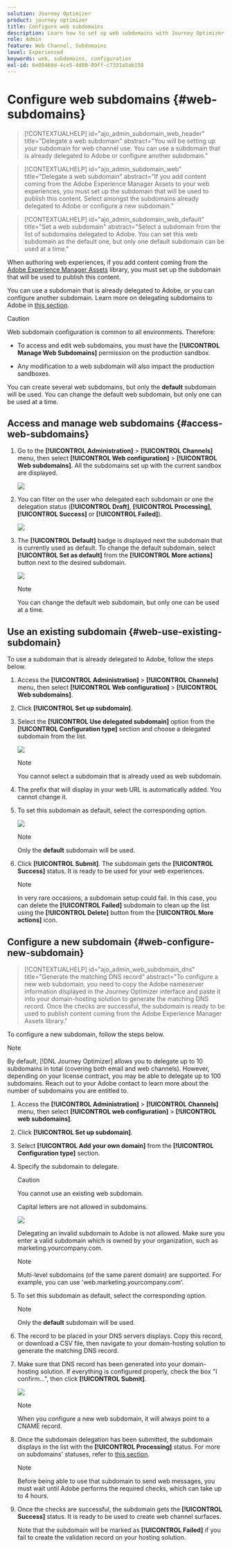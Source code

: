 ```yaml
---
solution: Journey Optimizer
product: journey optimizer
title: Configure web subdomains
description: Learn how to set up web subdomains with Journey Optimizer
role: Admin
feature: Web Channel, Subdomains
level: Experienced
keywords: web, subdomains, configuration
exl-id: 6e00466d-4ce5-4d80-89ff-c7331a5ab158
---
```

# Configure web subdomains {#web-subdomains}

>[!CONTEXTUALHELP]
>id="ajo_admin_subdomain_web_header"
>title="Delegate a web subdomain"
>abstract="You will be setting up your subdomain for web channel use. You can use a subdomain that is already delegated to Adobe or configure another subdomain."

>[!CONTEXTUALHELP]
>id="ajo_admin_subdomain_web"
>title="Delegate a web subdomain"
>abstract="If you add content coming from the Adobe Experience Manager Assets to your web experiences, you  must set up the subdomain that will be used to publish this content. Select amongst the subdomains already delegated to Adobe or configure a new subdomain."

>[!CONTEXTUALHELP]
>id="ajo_admin_subdomain_web_default"
>title="Set a web subdomain"
>abstract="Select a subdomain from the list of subdomains delegated to Adobe. You can set this web subdomain as the default one, but only one default subdomain can be used at a time."

When authoring web experiences, if you add content coming from the [Adobe Experience Manager Assets](../content-management/assets.md) library, you  must set up the subdomain that will be used to publish this content.

You can use a subdomain that is already delegated to Adobe, or you can configure another subdomain. Learn more on delegating subdomains to Adobe in [this section](../configuration/delegate-subdomain.md).

>[!CAUTION]
>
>Web subdomain configuration is common to all environments. Therefore:
>
>* To access and edit web subdomains, you must have the **[!UICONTROL Manage Web Subdomains]** permission on the production sandbox.
>
> * Any modification to a web subdomain will also impact the production sandboxes.

You can create several web subdomains, but only the **default** subdomain will be used. You can change the default web subdomain, but only one can be used at a time.

## Access and manage web subdomains {#access-web-subdomains}

1. Go to the **[!UICONTROL Administration]** > **[!UICONTROL Channels]** menu, then select **[!UICONTROL Web configuration]** > **[!UICONTROL Web subdomains]**. All the subdomains set up with the current sandbox are displayed.

    ![](assets/web-access-subdomains.png)

1. You can filter on the user who delegated each subdomain or one the delegation status (**[!UICONTROL Draft]**, **[!UICONTROL Processing]**, **[!UICONTROL Success]** or **[!UICONTROL Failed]**).

    ![](assets/web-filter-subdomains.png)

1. The **[!UICONTROL Default]** badge is displayed next the subdomain that is currently used as default. To change the default subdomain, select **[!UICONTROL Set as default]** from the **[!UICONTROL More actions]** button next to the desired subdomain.

    ![](assets/web-subdomain-default.png)

    >[!NOTE]
    >
    >You can change the default web subdomain, but only one can be used at a time.

## Use an existing subdomain {#web-use-existing-subdomain}

To use a subdomain that is already delegated to Adobe, follow the steps below.

1. Access the **[!UICONTROL Administration]** > **[!UICONTROL Channels]** menu, then select **[!UICONTROL Web configuration]** > **[!UICONTROL Web subdomains]**.

1. Click **[!UICONTROL Set up subdomain]**.

1. Select the **[!UICONTROL Use delegated subdomain]** option from the **[!UICONTROL Configuration type]** section and choose a delegated subdomain from the list.

    ![](assets/web-subdomain-details.png)

    >[!NOTE]
    >
    >You cannot select a subdomain that is already used as web subdomain.

1. The prefix that will display in your web URL is automatically added. You cannot change it.

1. To set this subdomain as default, select the corresponding option.

    ![](assets/web-subdomain-details-default.png)

    >[!NOTE]
    >
    >Only the **default** subdomain will be used.

1. Click **[!UICONTROL Submit]**. The subdomain gets the **[!UICONTROL Success]** status. It is ready to be used for your web experiences.

    >[!NOTE]
    >
    >In very rare occasions, a subdomain setup could fail. In this case, you can delete the **[!UICONTROL Failed]** subdomain to clean up the list using the **[!UICONTROL Delete]** button from the **[!UICONTROL More actions]** icon.

## Configure a new subdomain {#web-configure-new-subdomain}

>[!CONTEXTUALHELP]
>id="ajo_admin_web_subdomain_dns"
>title="Generate the matching DNS record"
>abstract="To configure a new web subdomain, you need to copy the Adobe nameserver information displayed in the Journey Optimizer interface and paste it into your domain-hosting solution to generate the matching DNS record. Once the checks are successful, the subdomain is ready to be used to publish content coming from the Adobe Experience Manager Assets library."

To configure a new subdomain, follow the steps below.

>[!NOTE]
>
>By default, [!DNL Journey Optimizer] allows you to delegate up to 10 subdomains in total (covering both email and web channels). However, depending on your license contract, you may be able to delegate up to 100 subdomains. Reach out to your Adobe contact to learn more about the number of subdomains you are entitled to.

1. Access the **[!UICONTROL Administration]** > **[!UICONTROL Channels]** menu, then select **[!UICONTROL web configuration]** > **[!UICONTROL web subdomains]**.

1. Click **[!UICONTROL Set up subdomain]**.

1. Select **[!UICONTROL Add your own domain]** from the **[!UICONTROL Configuration type]** section.

1. Specify the subdomain to delegate.

    >[!CAUTION]
    >
    >You cannot use an existing web subdomain.
    >
    >Capital letters are not allowed in subdomains.

    ![](assets/web-add-your-own-domain.png)
    
    Delegating an invalid subdomain to Adobe is not allowed. Make sure you enter a valid subdomain which is owned by your organization, such as marketing.yourcompany.com.
    
    >[!NOTE]
    >
    >Multi-level subdomains (of the same parent domain) are supported. For example, you can use 'web.marketing.yourcompany.com'.

1. To set this subdomain as default, select the corresponding option.

    >[!NOTE]
    >
    >Only the **default** subdomain will be used.

1. The record to be placed in your DNS servers displays. Copy this record, or download a CSV file, then navigate to your domain-hosting solution to generate the matching DNS record.

1. Make sure that DNS record has been generated into your domain-hosting solution. If everything is configured properly, check the box "I confirm...", then click **[!UICONTROL Submit]**.

    ![](assets/web-add-your-own-domain-confirm.png)

    >[!NOTE]
    >
    >When you configure a new web subdomain, it will always point to a CNAME record.

1. Once the subdomain delegation has been submitted, the subdomain displays in the list with the **[!UICONTROL Processing]** status. For more on subdomains' statuses, refer to [this section](../configuration/about-subdomain-delegation.md#access-delegated-subdomains).<!--Same statuses?-->

    >[!NOTE]
    >
    >Before being able to use that subdomain to send web messages, you must wait until Adobe performs the required checks, which can take up to 4 hours.

1. Once the checks are successful, the subdomain gets the **[!UICONTROL Success]** status. It is ready to be used to create web channel surfaces.

    Note that the subdomain will be marked as **[!UICONTROL Failed]** if you fail to create the validation record on your hosting solution.

<!--
Only a subdomain with the **[!UICONTROL Success]** status can be set as default.
You cannot delete a subdomain with the **[!UICONTROL Processing]** status.
-->

